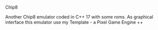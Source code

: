 Chip8

Another Chip8 emulator coded in C++ 17 with some roms.
As graphical interface this emulator use my Template - a Pixel Game Engine ++
